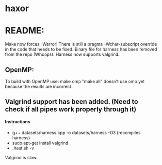 # haxor

# README: 
Make now forces -Werror!
There is still a pragma -Wchar-subscript override in the code that needs to be fixed.
Binary file for harness has been removed from the repo (Whoops).
Harness now supports valgrind.

## OpenMP:
To build with OpenMP use: make omp
"make all" doesn't use omp yet because the results are incorrect

## Valgrind support has been added. (Need to check if all pipes work properly through it)
#### Instructions
* g++ datasets/harness.cpp -o datasets/harness -O3 (recompiles harness)
* sudo apt-get install valgrind
* ./test.sh -v

Valgrind is slow.
